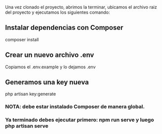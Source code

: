 Una vez clonado el proyecto, abrimos la terminar, ubicamos el archivo raiz del proyecto y ejecutamos los siguientes comando:


## Instalar dependencias con Composer
composer install

## Crear un nuevo archivo .env
Copiamos el .env.example y lo dejamos .env

## Generamos una key nueva
php artisan key:generate


### NOTA: debe estar instalado Composer de manera global.
### Ya terminado debes ejecutar primero: npm run serve y luego php artisan serve
